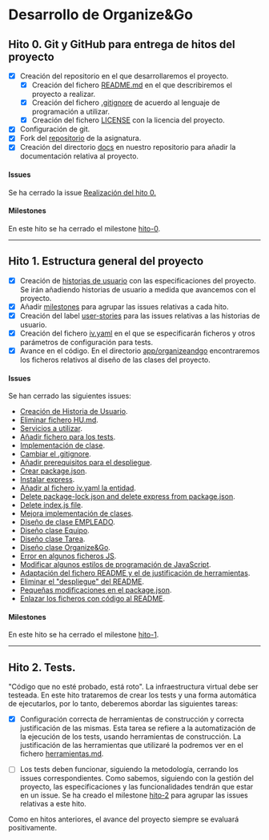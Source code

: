 # Desarrollo de Organize&Go

## Hito 0. Git y GitHub para entrega de hitos del proyecto

+ [x] Creación del repositorio en el que desarrollaremos el proyecto.
    + [x] Creación del fichero [README.md](https://github.com/sergiovp/IV-OrganizeAndGo/blob/master/README.md) en el que describiremos el proyecto a realizar.
    + [x] Creación del fichero [.gitignore](https://github.com/sergiovp/IV-OrganizeAndGo/blob/master/.gitignore) de acuerdo al lenguaje de programación a utilizar.
    + [x] Creación del fichero [LICENSE](https://github.com/sergiovp/IV-OrganizeAndGo/blob/master/LICENSE) con la licencia del proyecto.
+ [x] Configuración de git.
+ [x] Fork del [repositorio](https://github.com/JJ/IV-20-21) de la asignatura.
+ [x] Creación del directorio [docs](https://github.com/sergiovp/IV-OrganizeAndGo/tree/master/docs) en nuestro repositorio para añadir la documentación relativa al proyecto.

#### Issues

Se ha cerrado la issue [Realización del hito 0.](https://github.com/sergiovp/IV-OrganizeAndGo/issues/1)

#### Milestones

En este hito se ha cerrado el milestone [hito-0](https://github.com/sergiovp/IV-OrganizeAndGo/milestone/1).

---

## Hito 1. Estructura general del proyecto

+ [x] Creación de [historias de usuario](https://github.com/sergiovp/IV-OrganizeAndGo#historias-de-usuario) con las especificaciones del proyecto. Se irán añadiendo historias de usuario a medida que avancemos con el proyecto.
+ [x] Añadir [milestones](https://github.com/sergiovp/IV-OrganizeAndGo/milestones) para agrupar las issues relativas a cada hito.
+ [x] Creación del label [user-stories](https://github.com/sergiovp/IV-OrganizeAndGo/labels/user-stories) para las issues relativas a las historias de usuario.
+ [x] Creación del fichero [iv.yaml](https://github.com/sergiovp/IV-OrganizeAndGo/blob/master/iv.yaml) en el que se especificarán ficheros y otros parámetros de configuración para tests.
+ [x] Avance en el código. En el directorio [app/organizeandgo](https://github.com/sergiovp/IV-OrganizeAndGo/tree/master/app/organizeandgo) encontraremos los ficheros relativos al diseño de las clases del proyecto.

#### Issues

Se han cerrado las siguientes issues:

+ [Creación de Historia de Usuario](https://github.com/sergiovp/IV-OrganizeAndGo/issues/2).
+ [Eliminar fichero HU.md](https://github.com/sergiovp/IV-OrganizeAndGo/issues/3).
+ [Servicios a utilizar](https://github.com/sergiovp/IV-OrganizeAndGo/issues/4).
+ [Añadir fichero para los tests](https://github.com/sergiovp/IV-OrganizeAndGo/issues/8).
+ [Implementación de clase](https://github.com/sergiovp/IV-OrganizeAndGo/issues/9).
+ [Cambiar el .gitignore](https://github.com/sergiovp/IV-OrganizeAndGo/issues/10).
+ [Añadir prerequisitos para el despliegue](https://github.com/sergiovp/IV-OrganizeAndGo/issues/11).
+ [Crear package.json](https://github.com/sergiovp/IV-OrganizeAndGo/issues/12).
+ [Instalar express](https://github.com/sergiovp/IV-OrganizeAndGo/issues/13).
+ [Añadir al fichero iv.yaml la entidad](https://github.com/sergiovp/IV-OrganizeAndGo/issues/14).
+ [Delete package-lock.json and delete express from package.json](https://github.com/sergiovp/IV-OrganizeAndGo/issues/15).
+ [Delete index.js file](https://github.com/sergiovp/IV-OrganizeAndGo/issues/17).
+ [Mejora implementación de clases](https://github.com/sergiovp/IV-OrganizeAndGo/issues/18).
+ [Diseño de clase EMPLEADO](https://github.com/sergiovp/IV-OrganizeAndGo/issues/19).
+ [Diseño clase Equipo](https://github.com/sergiovp/IV-OrganizeAndGo/issues/20).
+ [Diseño clase Tarea](https://github.com/sergiovp/IV-OrganizeAndGo/issues/21).
+ [Diseño clase Organize&Go](https://github.com/sergiovp/IV-OrganizeAndGo/issues/22).
+ [Error en algunos ficheros JS](https://github.com/sergiovp/IV-OrganizeAndGo/issues/23).
+ [Modificar algunos estilos de programación de JavaScript](https://github.com/sergiovp/IV-OrganizeAndGo/issues/24).
+ [Adaptación del fichero README y el de justificación de herramientas](https://github.com/sergiovp/IV-OrganizeAndGo/issues/25).
+ [Eliminar el "despliegue" del README](https://github.com/sergiovp/IV-OrganizeAndGo/issues/26).
+ [Pequeñas modificaciones en el package.json](https://github.com/sergiovp/IV-OrganizeAndGo/issues/27).
+ [Enlazar los ficheros con código al README](https://github.com/sergiovp/IV-OrganizeAndGo/issues/29).

#### Milestones

En este hito se ha cerrado el milestone [hito-1](https://github.com/sergiovp/IV-OrganizeAndGo/milestone/1).

---

## Hito 2. Tests.

"Código que no esté probado, está roto". La infraestructura virtual debe ser testeada. En este hito trataremos de crear los tests y una forma automática de ejecutarlos, por lo tanto, deberemos abordar las siguientes tareas:

+ [x] Configuración correcta de herramientas de construcción y correcta justificación de las mismas. 
Esta tarea se refiere a la automatización de la ejecución de los tests, usando herramientas de construcción. La justificación de las herramientas que utilizaré la podremos ver en el fichero [herramientas.md](https://github.com/sergiovp/IV-OrganizeAndGo/blob/master/docs/herramientas.md).

+ [ ] Los tests deben funcionar, siguiendo la metodología, cerrando los issues correspondientes.
Como sabemos, siguiendo con la gestión del proyecto, las especificaciones y las funcionalidades tendrán que estar en un issue. Se ha creado el milestone [hito-2](https://github.com/sergiovp/IV-OrganizeAndGo/milestone/3) para agrupar las issues relativas a este hito.

Como en hitos anteriores, el avance del proyecto siempre se evaluará positivamente.
